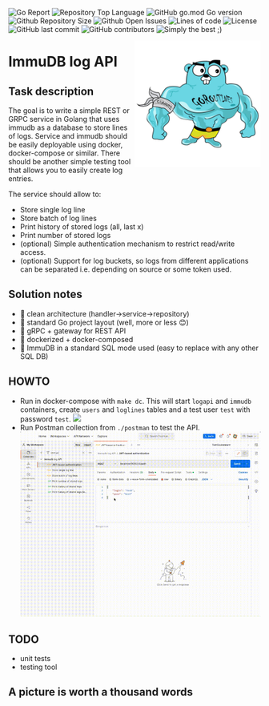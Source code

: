 ![Go Report](https://goreportcard.com/badge/github.com/evt/immulogapi)
![Repository Top Language](https://img.shields.io/github/languages/top/evt/immulogapi)
![GitHub go.mod Go version](https://img.shields.io/github/go-mod/go-version/evt/immulogapi)
![Github Repository Size](https://img.shields.io/github/repo-size/evt/immulogapi)
![Github Open Issues](https://img.shields.io/github/issues/evt/immulogapi)
![Lines of code](https://img.shields.io/tokei/lines/github/evt/immulogapi)
![License](https://img.shields.io/github/license/evt/immulogapi)
![GitHub last commit](https://img.shields.io/github/last-commit/evt/immulogapi)
![GitHub contributors](https://img.shields.io/github/contributors/evt/immulogapi)
![Simply the best ;)](https://img.shields.io/badge/simply-the%20best%20%3B%29-orange)

<img align="right" width="50%" src="./images/big-gopher.jpg">

# ImmuDB log API

## Task description

The goal is to write a simple REST or GRPC service in Golang that uses immudb as a database to store lines of logs. Service and immudb should be easily deployable using docker, docker-compose or similar.
There should be another simple testing tool that allows you to easily create log entries.

The service should allow to:
- Store single log line
- Store batch of log lines
- Print history of stored logs (all, last x)
- Print number of stored logs
- (optional) Simple authentication mechanism to restrict read/write access.
- (optional) Support for log buckets, so logs from different applications can be separated i.e. depending on source or some token used.

## Solution notes

- :trident: clean architecture (handler->service->repository)
- :book: standard Go project layout (well, more or less :blush:)
- :arrows_counterclockwise: gRPC + gateway for REST API
- :whale: dockerized + docker-composed
- :elephant: ImmuDB in a standard SQL mode used (easy to replace with any other SQL DB)

## HOWTO

- Run in docker-compose with `make dc`. This will start `logapi` and `immudb` containers, create `users` and `loglines` tables and a test user `test` with password `test`.
  <img src="./images/make_dc.gif">
- Run Postman collection from `./postman` to test the API.
  <img src="./images/postman.gif">

## TODO
- unit tests
- testing tool

## A picture is worth a thousand words


